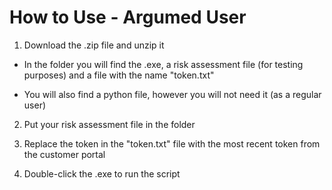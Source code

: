 # How to Use - Argumed User

1. Download the .zip file and unzip it

* In the folder you will find the .exe, a risk assessment file (for testing purposes) and a file with the name "token.txt"

* You will also find a python file, however you will not need it (as a regular user)

2. Put your risk assessment file in the folder

3. Replace the token in the "token.txt" file with the most recent token from the customer portal

4. Double-click the .exe to run the script
